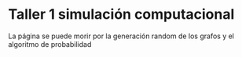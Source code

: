# Taller 1 simulación computacional
La página se puede morir por la generación random de los grafos y el algoritmo de probabilidad
